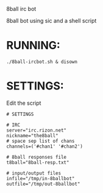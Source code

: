 8ball irc bot

8ball bot using sic and a shell script
# RUNNING:
	
	./8ball-ircbot.sh & disown

# SETTINGS:

Edit the script

	# SETTINGS
	
	# IRC
	server="irc.rizon.net"
	nickname="the8ball"
	# space sep list of chans
	channels=('#chan1' '#chan2')

	# 8ball responses file
	t8ball="8ball-resp.txt"

	# input/output files
	infile="/tmp/in-8ballbot"
	outfile="/tmp/out-8ballbot"
